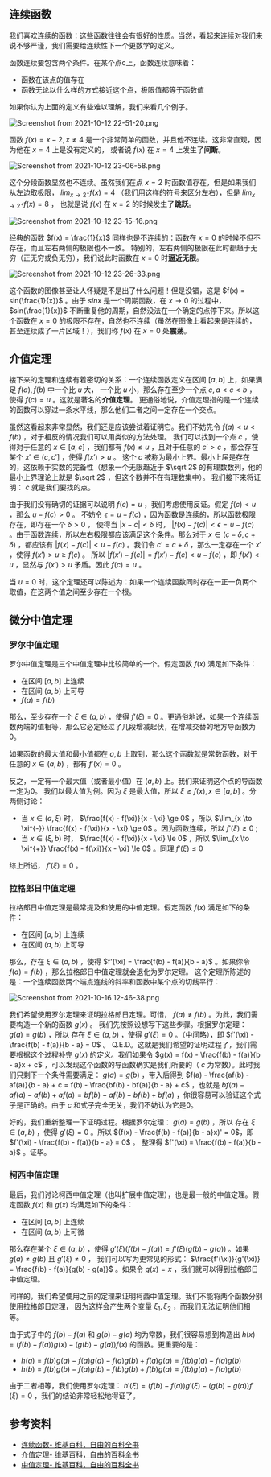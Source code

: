 ## 连续函数
我们喜欢连续的函数：这些函数往往会有很好的性质。当然，看起来连续对我们来说不够严谨，我们需要给连续性下一个更数学的定义。

函数连续要包含两个条件。在某个点c上，函数连续意味着：
+ 函数在该点的值存在
+ 函数无论以什么样的方式接近这个点，极限值都等于函数值

如果你认为上面的定义有些难以理解，我们来看几个例子。

![Screenshot from 2021-10-12 22-51-20.png](https://i.loli.net/2021/10/12/aLXd5cwJuig4mUn.png)

函数 $f(x) = x - 2, x \ne 4$ 是一个非常简单的函数，并且他不连续。这非常直观，因为他在 $x = 4$ 上是没有定义的，
或者说 $f(x)$ 在 $x = 4$ 上发生了**间断**。


![Screenshot from 2021-10-12 23-06-58.png](https://i.loli.net/2021/10/12/lQKI7CLixNbuteD.png)


这个分段函数显然也不连续。虽然我们在点 $x = 2$ 时函数值存在，但是如果我们从左边取极限， $lim_{x \to 2^-} f(x) = 4$ （我们用这样的符号来区分左右），但是 $lim_{x \to 2^+} f(x) = 8$ ，
也就是说 $f(x)$ 在 $x = 2$ 的时候发生了**跳跃**。
 
![Screenshot from 2021-10-12 23-15-16.png](https://i.loli.net/2021/10/12/fsxQJch9p568AmY.png)

经典的函数 $f(x) = \frac{1}{x}$ 同样也是不连续的：函数在 $x = 0$ 的时候不但不存在，而且左右两侧的极限也不一致。
特别的，左右两侧的极限在此时都趋于无穷（正无穷或负无穷），我们说此时函数在 $x = 0$ 时**逼近无限**。


![Screenshot from 2021-10-12 23-26-33.png](https://i.loli.net/2021/10/12/tjkIovJBDq62GnC.png)

这个函数的图像甚至让人怀疑是不是出了什么问题！但是没错，这是 $f(x) = sin(\frac{1}{x})$ 。由于 $sinx$ 是一个周期函数，在 $x \to 0$ 的过程中， $sin(\frac{1}{x})$ 不断重复他的周期，自然没法在一个确定的点停下来。所以这个函数在 $x = 0$ 的极限不存在，自然也不连续（虽然在图像上看起来是连续的，甚至连续成了一片区域！），我们称 $f(x)$ 在 $x = 0$ 处**震荡**。

## 介值定理
接下来的定理和连续有着密切的关系：一个连续函数定义在区间 $[a, b]$ 上，如果满足 $f(a), f(b)$ 中一个比 $u$ 大， 一个比 $u$ 小，那么存在至少一个点 $c, a < c < b$ ，
使得 $f(c) = u$ 。这就是著名的**介值定理**。
更通俗地说，介值定理指的是一个连续的函数可以穿过一条水平线，那么他们二者之间一定存在一个交点。

虽然这看起来非常显然，我们还是应该尝试着证明它。我们不妨先令 $f(a) < u < f(b)$  ，对于相反的情况我们可以用类似的方法处理。
我们可以找到一个点 $c$ ，使得对于任意的 $x \in [a, c]$ ，我们都有 $f(x) \le u$ ，且对于任意的 $c' > c$ ，都会存在某个 $x' \in (c, c']$ ，使得 $f(x') > u$ 。
这个 $c$ 被称为最小上界。最小上届是存在的，这依赖于实数的完备性（想象一个无限趋近于 $\sqrt 2$  的有理数数列，他的最小上界理论上就是 $\sqrt 2$  ，但这个数并不在有理数集中）。
我们接下来将证明： $c$ 就是我们要找的点。

由于我们没有确切的证据可以说明 $f(c) = u$ ，我们考虑使用反证。假定 $f(c) < u$ ，那么 $u - f(c) > 0$ 。 不妨令 $\epsilon = u - f(c)$ ，因为函数是连续的，所以函数极限存在，即存在一个 $\delta > 0$ ， 使得当 $|x - c| < \delta$ 时， $|f(x) - f(c)| < \epsilon = u - f(c)$ 。由于函数连续，所以左右极限都应该满足这个条件。那么对于 $x \in (c - \delta, c + \delta)$ ，都应该有 $|f(x) - f(c)| < u - f(c)$ 。我们令 $c' = c + \delta$ ，那么一定存在一个 $x'$ ，使得 $f(x') > u \ge f(c)$ 。
所以 $|f(x') - f(c)| = f(x') - f(c) < u - f(c)$ ，即 $f(x') < u$ ，显然与 $f(x') > u$ 矛盾。因此 $f(c) = u$ 。

当 $u = 0$ 时，这个定理还可以陈述为：如果一个连续函数同时存在一正一负两个取值，在这两个值之间至少存在一个根。

## 微分中值定理
### 罗尔中值定理
罗尔中值定理是三个中值定理中比较简单的一个。假定函数 $f(x)$ 满足如下条件：

+ 在区间 $[a, b]$ 上连续
+ 在区间 $(a, b)$ 上可导
+ $f(a) = f(b)$

那么，至少存在一个 $\xi \in (a, b)$ ，使得 $f'(\xi) = 0$ 。更通俗地说，如果一个连续函数两端的值相等，那么它必定经过了几段增减起伏，在增减交替的地方导函数为0。

如果函数的最大值和最小值都在 $a, b$ 上取到，那么这个函数就是常数函数，对于任意的 $x \in (a, b)$ ，都有 $f'(x) = 0$ 。

反之，一定有一个最大值（或者最小值）在 $(a, b)$ 上。我们来证明这个点的导函数一定为0。
我们以最大值为例。因为 $\xi$ 是最大值，所以 $\xi \ge f(x), x \in [a, b]$ 。分两侧讨论：

+ 当 $x \in (a, \xi)$ 时， $\frac{f(x) - f(\xi)}{x - \xi} \ge 0$ ，所以 $\lim_{x \to \xi^{-}} \frac{f(x) - f(\xi)}{x - \xi} \ge 0$ 。因为函数连续，所以 $f'(\xi) \ge 0$ ;
+ 当 $x \in (\xi, b)$ 时， $\frac{f(x) - f(\xi)}{x - \xi} \le 0$ ，所以 $\lim_{x \to \xi^{+}} \frac{f(x) - f(\xi)}{x - \xi} \le 0$ 。同理 $f'(\xi) \le 0$

综上所述， $f'(\xi) = 0$ 。


### 拉格郎日中值定理
拉格郎日中值定理是最常提及和使用的中值定理。假定函数 $f(x)$ 满足如下的条件：

+ 在区间 $[a, b]$ 上连续
+ 在区间 $(a, b)$ 上可导

那么，存在 $\xi \in (a, b)$ ，使得 $f'(\xi) = \frac{f(b) - f(a)}{b - a}$ 。如果你令 $f(a) = f(b)$ ，那么拉格郎日中值定理就会退化为罗尔定理。
这个定理所陈述的是：一个连续函数两个端点连线的斜率和函数中某个点的切线平行：

![Screenshot from 2021-10-16 12-46-38.png](https://i.loli.net/2021/10/16/bjaQTPmVE8vdCf7.png)

我们希望使用罗尔定理来证明拉格郎日定理。可惜， $f(a) \ne f(b)$ 。为此，我们需要构造一个新的函数 $g(x)$ 。
我们先按照设想写下这些步骤。根据罗尔定理： $g(a) = g(b)$ ，所以 存在 $\xi \in (a, b)$ ，使得 $g'(\xi) = 0$ 。（中间略），即 $f'(\xi) - \frac{f(b) - f(a)}{b - a} = 0$ 。 Q.E.D。这就是我们希望的证明过程了，我们需要根据这个过程补完 $g(x)$ 的定义。我们如果令 $g(x) = f(x) - \frac{f(b) - f(a)}{b - a}x + c$ ，可以发现这个函数的导函数确实是我们所要的（ $c$ 为常数）。此时我们只剩下一个条件需要满足： $g(a) = g(b)$ ，带入后得到 $f(a) - \frac{af(b) - af(a)}{b - a} + c = f(b) - \frac{bf(b) - bf(a)}{b - a} + c$  ，也就是 $bf(a) -af(a) - af(b) + af(a) = bf(b) - af(b) - bf(b) + bf(a)$ ，你很容易可以验证这个式子是正确的。由于 $c$ 和式子完全无关，我们不妨认为它是0。

好的，我们重新整理一下证明过程。根据罗尔定理： $g(a) = g(b)$ ，所以 存在 $\xi \in (a, b)$ ，使得 $g'(\xi) = 0$ 。所以 $(f(x) - \frac{f(b) - f(a)}{b - a}x)' = 0$，即 $f'(\xi) - \frac{f(b) - f(a)}{b - a} = 0$ 。 整理得 $f'(\xi) = \frac{f(b) - f(a)}{b - a}$ 。证毕。

### 柯西中值定理
最后，我们讨论柯西中值定理（也叫扩展中值定理），也是最一般的中值定理。假定函数 $f(x)$ 和 $g(x)$ 均满足如下的条件：

+ 在区间 $[a, b]$ 上连续
+ 在区间 $(a, b)$ 上可微

那么存在某个 $\xi \in (a, b)$ ，使得 $g'(\xi)(f(b) - f(a)) = f'(\xi)(g(b) - g(a))$ 。如果 $g(a) \ne g(b)$ 且 $g'(\xi) \ne 0$ ，
我们可以写为更常见的形式： $\frac{f'(\xi)}{g'(\xi)} = \frac{f(b) - f(a)}{g(b) - g(a)}$ 。如果令 $g(x) = x$ ，我们就可以得到拉格郎日中值定理。

同样的，我们希望使用之前的定理来证明柯西中值定理。我们不能将两个函数分别使用拉格郎日定理，
因为这样会产生两个变量 $\xi_1, \xi_2$ ，而我们无法证明他们相等。

由于式子中的 $f(b) - f(a)$ 和 $g(b) - g(a)$ 均为常数，我们很容易想到构造出 $h(x) = (f(b) - f(a))g(x) - (g(b) - g(a))f(x)$ 的函数。更重要的是：

+ $h(a) = f(b)g(a) - f(a)g(a) - f(a)g(b) + f(a)g(a) = f(b)g(a) - f(a)g(b)$
+ $h(b) = f(b)g(b) - f(a)g(b) - f(b)g(b) + f(b)g(a) = f(b)g(a) - f(a)g(b)$

由于二者相等，我们使用罗尔定理： $h'(\xi) = (f(b) - f(a))g'(\xi) - (g(b) - g(a))f'(\xi) = 0$ ，我们的结论非常轻松地得证了。


## 参考资料
+ [连续函数- 维基百科，自由的百科全书](https://zh.wikipedia.org/wiki/%E8%BF%9E%E7%BB%AD%E5%87%BD%E6%95%B0)
+ [介值定理- 维基百科，自由的百科全书](https://zh.wikipedia.org/wiki/%E4%BB%8B%E5%80%BC%E5%AE%9A%E7%90%86)
+ [中值定理- 维基百科，自由的百科全书](https://zh.wikipedia.org/wiki/%E4%B8%AD%E5%80%BC%E5%AE%9A%E7%90%86)
